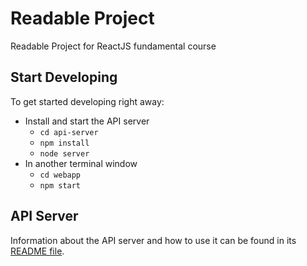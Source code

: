 # Readable Project 

Readable Project for ReactJS fundamental course

## Start Developing

To get started developing right away:

* Install and start the API server
    - `cd api-server`
    - `npm install`
    - `node server`
* In another terminal window
    - `cd webapp`
    - `npm start`

## API Server

Information about the API server and how to use it can be found in its [README file](api-server/README.md).
